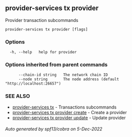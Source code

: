 ## provider-services tx provider

Provider transaction subcommands

```
provider-services tx provider [flags]
```

### Options

```
  -h, --help   help for provider
```

### Options inherited from parent commands

```
      --chain-id string   The network chain ID
      --node string       The node address (default "http://localhost:26657")
```

### SEE ALSO

* [provider-services tx](provider-services_tx.md)	 - Transactions subcommands
* [provider-services tx provider create](provider-services_tx_provider_create.md)	 - Create a provider
* [provider-services tx provider update](provider-services_tx_provider_update.md)	 - Update provider

###### Auto generated by spf13/cobra on 5-Dec-2022
